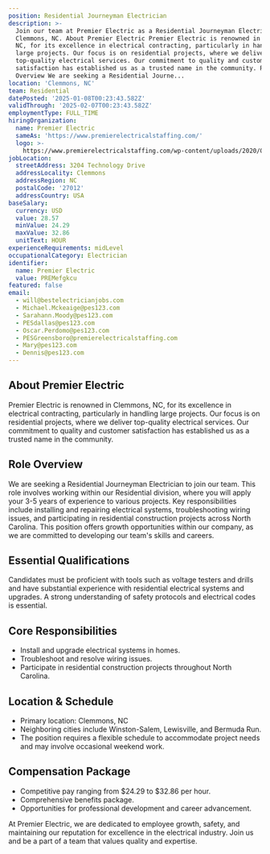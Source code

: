 ```yaml
---
position: Residential Journeyman Electrician
description: >-
  Join our team at Premier Electric as a Residential Journeyman Electrician in
  Clemmons, NC. About Premier Electric Premier Electric is renowned in Clemmons,
  NC, for its excellence in electrical contracting, particularly in handling
  large projects. Our focus is on residential projects, where we deliver
  top-quality electrical services. Our commitment to quality and customer
  satisfaction has established us as a trusted name in the community. Role
  Overview We are seeking a Residential Journe...
location: 'Clemmons, NC'
team: Residential
datePosted: '2025-01-08T00:23:43.582Z'
validThrough: '2025-02-07T00:23:43.582Z'
employmentType: FULL_TIME
hiringOrganization:
  name: Premier Electric
  sameAs: 'https://www.premierelectricalstaffing.com/'
  logo: >-
    https://www.premierelectricalstaffing.com/wp-content/uploads/2020/05/Premier-Electrical-Staffing-logo.png
jobLocation:
  streetAddress: 3204 Technology Drive
  addressLocality: Clemmons
  addressRegion: NC
  postalCode: '27012'
  addressCountry: USA
baseSalary:
  currency: USD
  value: 28.57
  minValue: 24.29
  maxValue: 32.86
  unitText: HOUR
experienceRequirements: midLevel
occupationalCategory: Electrician
identifier:
  name: Premier Electric
  value: PREMefgkcu
featured: false
email:
  - will@bestelectricianjobs.com
  - Michael.Mckeaige@pes123.com
  - Sarahann.Moody@pes123.com
  - PESdallas@pes123.com
  - Oscar.Perdomo@pes123.com
  - PESGreensboro@premierelectricalstaffing.com
  - Mary@pes123.com
  - Dennis@pes123.com
---
```




## About Premier Electric

Premier Electric is renowned in Clemmons, NC, for its excellence in electrical contracting, particularly in handling large projects. Our focus is on residential projects, where we deliver top-quality electrical services. Our commitment to quality and customer satisfaction has established us as a trusted name in the community.

## Role Overview

We are seeking a Residential Journeyman Electrician to join our team. This role involves working within our Residential division, where you will apply your 3-5 years of experience to various projects. Key responsibilities include installing and repairing electrical systems, troubleshooting wiring issues, and participating in residential construction projects across North Carolina. This position offers growth opportunities within our company, as we are committed to developing our team's skills and careers.

## Essential Qualifications

Candidates must be proficient with tools such as voltage testers and drills and have substantial experience with residential electrical systems and upgrades. A strong understanding of safety protocols and electrical codes is essential.

## Core Responsibilities

- Install and upgrade electrical systems in homes.
- Troubleshoot and resolve wiring issues.
- Participate in residential construction projects throughout North Carolina.

## Location & Schedule

- Primary location: Clemmons, NC
- Neighboring cities include Winston-Salem, Lewisville, and Bermuda Run.
- The position requires a flexible schedule to accommodate project needs and may involve occasional weekend work.

## Compensation Package

- Competitive pay ranging from $24.29 to $32.86 per hour.
- Comprehensive benefits package.
- Opportunities for professional development and career advancement.

At Premier Electric, we are dedicated to employee growth, safety, and maintaining our reputation for excellence in the electrical industry. Join us and be a part of a team that values quality and expertise.